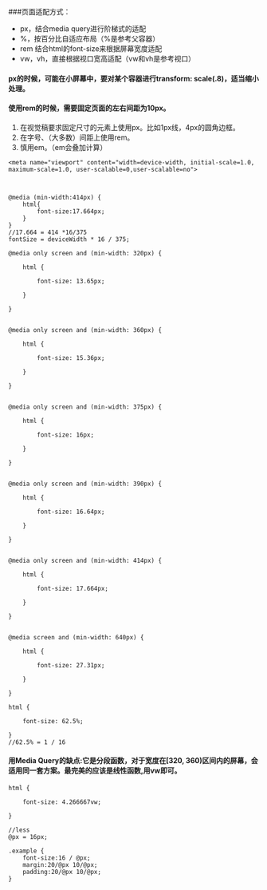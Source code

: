 

###页面适配方式：
- px，结合media query进行阶梯式的适配
- %，按百分比自适应布局（%是参考父容器）
- rem 结合html的font-size来根据屏幕宽度适配
- vw，vh，直接根据视口宽高适配（vw和vh是参考视口）

#### px的时候，可能在小屏幕中，要对某个容器进行transform: scale(.8)，适当缩小处理。
#### 使用rem的时候，需要固定页面的左右间距为10px。

1. 在视觉稿要求固定尺寸的元素上使用px。比如1px线，4px的圆角边框。
2. 在字号、（大多数）间距上使用rem。
3. 慎用em。（em会叠加计算）
```
<meta name="viewport" content="width=device-width, initial-scale=1.0, maximum-scale=1.0, user-scalable=0,user-scalable=no">



@media (min-width:414px) {
    html{
        font-size:17.664px;
    }
}
//17.664 = 414 *16/375
fontSize = deviceWidth * 16 / 375;

@media only screen and (min-width: 320px) {

    html {

        font-size: 13.65px;

    }

}


@media only screen and (min-width: 360px) {

    html {

        font-size: 15.36px;

    }

}


@media only screen and (min-width: 375px) {

    html {

        font-size: 16px;

    }

}


@media only screen and (min-width: 390px) {

    html {

        font-size: 16.64px;

    }

}


@media only screen and (min-width: 414px) {

    html {

        font-size: 17.664px;

    }

}


@media screen and (min-width: 640px) {

    html {

        font-size: 27.31px;

    }

}

html {

    font-size: 62.5%;

}
//62.5% = 1 / 16
```
#### 用Media Query的缺点:它是分段函数，对于宽度在[320, 360)区间内的屏幕，会适用同一套方案。最完美的应该是线性函数,用vw即可。
```
html {

    font-size: 4.266667vw;

}
```

```
//less
@px = 16px;

.example {
    font-size:16 / @px;
    margin:20/@px 10/@px;
    padding:20/@px 10/@px;
}
```



 